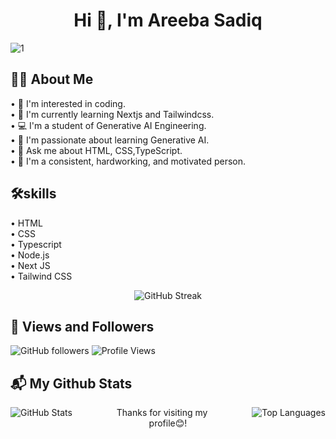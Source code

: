 <h1 align="center">Hi 👋, I'm Areeba Sadiq</h1>

![1](https://github.com/user-attachments/assets/21540c3b-810c-442e-b2cd-6cb5a032d2a0)
## 🙋‍♀️ About Me
  • 🌈 I'm interested in coding.<br>
  • 📗 I'm currently learning Nextjs and Tailwindcss.<br>
  • 💻 I'm a student of Generative AI Engineering.<br>
  • 🌟 I'm passionate about learning Generative AI.<br>
  • 📜 Ask me about HTML, CSS,TypeScript.<br>
  • 🚀 I'm a consistent, hardworking, and motivated person.<br>


## 🛠️skills
• HTML<br>
• CSS<br>
• Typescript<br>
• Node.js<br>
• Next JS <br>
• Tailwind CSS


<div align="center">
  <img src="https://github-readme-streak-stats.herokuapp.com/?user=AreebaSadiq23&theme=radical" alt="GitHub Streak"/>
</div>

## 👥 Views and Followers
![GitHub followers](https://img.shields.io/github/followers/AreebaSadiq23?style=social)
![Profile Views](https://komarev.com/ghpvc/?username=AreebaSadiq23&color=blue)



## 📬 My Github Stats 
<div>
  <img src="https://github-readme-stats.vercel.app/api?username=AreebaSadiq23&show_icons=true&theme=radical" alt="GitHub Stats" style="float: left; margin-right: 50px;"/>
  <img src="https://github-readme-stats.vercel.app/api/top-langs/?username=AreebaSadiq23&layout=compact&theme=radical" alt="Top Languages" style="float: right; margin-left: 50px;" />
</div>




<p align="center" style="font-size: "30px"; color: #000;" margin-top="60px">Thanks for visiting my profile😊!</p>








<!-- Rest of your README content -->
